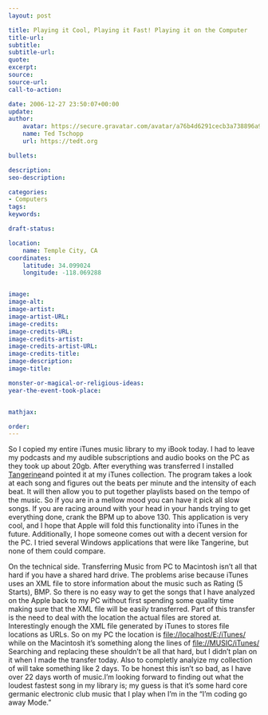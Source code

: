 ```yaml
---
layout: post

title: Playing it Cool, Playing it Fast! Playing it on the Computer
title-url:
subtitle:
subtitle-url:
quote:
excerpt:
source:
source-url:
call-to-action:

date: 2006-12-27 23:50:07+00:00
update:
author:
    avatar: https://secure.gravatar.com/avatar/a76b4d6291cecb3a738896a971bfb903?s=512&d=mp&r=g
    name: Ted Tschopp
    url: https://tedt.org

bullets:

description:
seo-description:

categories:
- Computers
tags:
keywords:

draft-status:

location:
    name: Temple City, CA
coordinates:
    latitude: 34.099024
    longitude: -118.069288


image:
image-alt:
image-artist:
image-artist-URL:
image-credits:
image-credits-URL:
image-credits-artist:
image-credits-artist-URL:
image-credits-title:
image-description:
image-title:

monster-or-magical-or-religious-ideas:
year-the-event-took-place:


mathjax:

order:
---
```

So I copied my entire iTunes music library to my iBook today. I had to leave my podcasts and my audible subscriptions and audio books on the PC as they took up about 20gb. After everything was transferred I installed [Tangerine](http://www.potionfactory.com/tangerine/)and pointed it at my iTunes collection. The program takes a look at each song and figures out the beats per minute and the intensity of each beat. It will then allow you to put together playlists based on the tempo of the music. So if you are in a mellow mood you can have it pick all slow songs. If you are racing around with your head in your hands trying to get everything done, crank the BPM up to above 130. This application is very cool, and I hope that Apple will fold this functionality into iTunes in the future. Additionally, I hope someone comes out with a decent version for the PC. I tried several Windows applications that were like Tangerine, but none of them could compare.

On the technical side. Transferring Music from PC to Macintosh isn’t all that hard if you have a shared hard drive. The problems arise because iTunes uses an XML file to store information about the music such as Rating (5 Starts), BMP. So there is no easy way to get the songs that I have analyzed on the Apple back to my PC without first spending some quality time making sure that the XML file will be easily transferred. Part of this transfer is the need to deal with the location the actual files are stored at. Interestingly enough the XML file generated by iTunes to stores file locations as URLs. So on my PC the location is [file://localhost/E:/iTunes/](/iTunes/) while on the Macintosh it’s something along the lines of [file://MUSIC/iTunes/](//MUSIC/iTunes/) Searching and replacing these shouldn’t be all that hard, but I didn’t plan on it when I made the transfer today. Also to completly analyize my collection of will take something like 2 days. To be honest this isn’t so bad, as I have over 22 days worth of music.I’m looking forward to finding out what the loudest fastest song in my library is; my guess is that it’s some hard core germanic electronic club music that I play when I’m in the “I’m coding go away Mode.”
